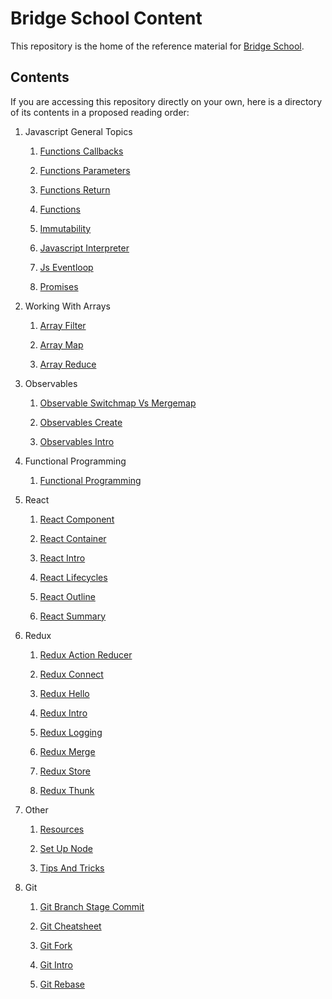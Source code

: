 # Bridge School Content

This repository is the home of the reference material for [Bridge School](http://www.bridgeschool.io).

## Contents

If you are accessing this repository directly on your own, here is a directory of its contents in a proposed reading order:

<!---generated start--> 
1. Javascript General Topics
    
    1. [Functions Callbacks](./resources/1-Javascript-General-Topics/functions-callbacks.md)

    1. [Functions Parameters](./resources/1-Javascript-General-Topics/functions-parameters.md)

    1. [Functions Return](./resources/1-Javascript-General-Topics/functions-return.md)

    1. [Functions](./resources/1-Javascript-General-Topics/functions.md)

    1. [Immutability](./resources/1-Javascript-General-Topics/immutability.md)

    1. [Javascript Interpreter](./resources/1-Javascript-General-Topics/javascript-interpreter.md)

    1. [Js Eventloop](./resources/1-Javascript-General-Topics/js-eventloop.md)

    1. [Promises](./resources/1-Javascript-General-Topics/promises.md)

2. Working With Arrays
    
    1. [Array Filter](./resources/2-Working-With-Arrays/array-filter.md)

    1. [Array Map](./resources/2-Working-With-Arrays/array-map.md)

    1. [Array Reduce](./resources/2-Working-With-Arrays/array-reduce.md)

4. Observables
    
    1. [Observable Switchmap Vs Mergemap](./resources/4-Observables/observable-switchmap-vs-mergemap.md)

    1. [Observables Create](./resources/4-Observables/observables-create.md)

    1. [Observables Intro](./resources/4-Observables/observables-intro.md)

3. Functional Programming
    
    1. [Functional Programming](./resources/3-Functional-Programming/functional-programming.md)

5. React
    
    1. [React Component](./resources/5-React/react-component.md)

    1. [React Container](./resources/5-React/react-container.md)

    1. [React Intro](./resources/5-React/react-intro.md)

    1. [React Lifecycles](./resources/5-React/react-lifecycles.md)

    1. [React Outline](./resources/5-React/react-outline.md)

    1. [React Summary](./resources/5-React/react-summary.md)

6. Redux
    
    1. [Redux Action Reducer](./resources/6-Redux/redux-action-reducer.md)

    1. [Redux Connect](./resources/6-Redux/redux-connect.md)

    1. [Redux Hello](./resources/6-Redux/redux-hello.md)

    1. [Redux Intro](./resources/6-Redux/redux-intro.md)

    1. [Redux Logging](./resources/6-Redux/redux-logging.md)

    1. [Redux Merge](./resources/6-Redux/redux-merge.md)

    1. [Redux Store](./resources/6-Redux/redux-store.md)

    1. [Redux Thunk](./resources/6-Redux/redux-thunk.md)

8. Other
    
    1. [Resources](./resources/8-Other/resources.md)

    1. [Set Up Node](./resources/8-Other/set-up-node.md)

    1. [Tips And Tricks](./resources/8-Other/tips-and-tricks.md)

7. Git
    
    1. [Git Branch Stage Commit](./resources/7-Git/git-branch-stage-commit.md)

    1. [Git Cheatsheet](./resources/7-Git/git-cheatsheet.md)

    1. [Git Fork](./resources/7-Git/git-fork.md)

    1. [Git Intro](./resources/7-Git/git-intro.md)

    1. [Git Rebase](./resources/7-Git/git-rebase.md)
 <!---generated end-->